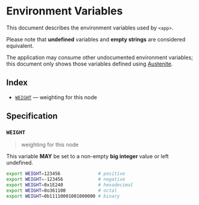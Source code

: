 # Environment Variables

This document describes the environment variables used by `<app>`.

Please note that **undefined** variables and **empty strings** are considered
equivalent.

The application may consume other undocumented environment variables; this
document only shows those variables defined using [Austenite].

[austenite]: https://github.com/ezzatron/austenite

## Index

- [`WEIGHT`](#WEIGHT) — weighting for this node

## Specification

### `WEIGHT`

> weighting for this node

This variable **MAY** be set to a non-empty **big integer** value or left undefined.

```sh
export WEIGHT=123456              # positive
export WEIGHT=-123456             # negative
export WEIGHT=0x1E240             # hexadecimal
export WEIGHT=0o361100            # octal
export WEIGHT=0b11110001001000000 # binary
```
